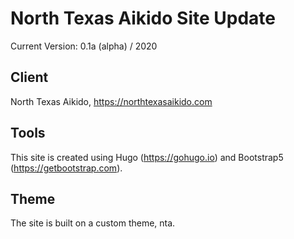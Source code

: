 # North Texas Aikido Site Update

Current Version: 0.1a (alpha) / 2020

## Client

North Texas Aikido, https://northtexasaikido.com

## Tools

This site is created using Hugo (https://gohugo.io) and Bootstrap5 (https://getbootstrap.com).

## Theme

The site is built on a custom theme, nta.
